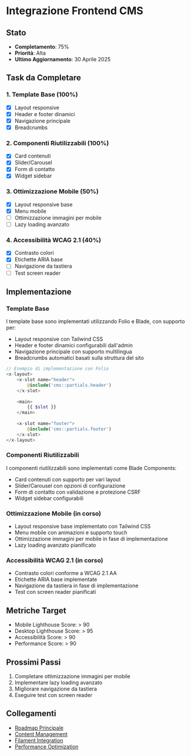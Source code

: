 # Integrazione Frontend CMS

## Stato
- **Completamento**: 75%
- **Priorità**: Alta
- **Ultimo Aggiornamento**: 30 Aprile 2025

## Task da Completare

### 1. Template Base (100%)
- [x] Layout responsive
- [x] Header e footer dinamici
- [x] Navigazione principale
- [x] Breadcrumbs

### 2. Componenti Riutilizzabili (100%)
- [x] Card contenuti
- [x] Slider/Carousel
- [x] Form di contatto
- [x] Widget sidebar

### 3. Ottimizzazione Mobile (50%)
- [x] Layout responsive base
- [x] Menu mobile
- [ ] Ottimizzazione immagini per mobile
- [ ] Lazy loading avanzato

### 4. Accessibilità WCAG 2.1 (40%)
- [x] Contrasto colori
- [x] Etichette ARIA base
- [ ] Navigazione da tastiera
- [ ] Test screen reader

## Implementazione

### Template Base
I template base sono implementati utilizzando Folio e Blade, con supporto per:
- Layout responsive con Tailwind CSS
- Header e footer dinamici configurabili dall'admin
- Navigazione principale con supporto multilingua
- Breadcrumbs automatici basati sulla struttura del sito

```php
// Esempio di implementazione con Folio
<x-layout>
    <x-slot name="header">
        @include('cms::partials.header')
    </x-slot>
    
    <main>
        {{ $slot }}
    </main>
    
    <x-slot name="footer">
        @include('cms::partials.footer')
    </x-slot>
</x-layout>
```

### Componenti Riutilizzabili
I componenti riutilizzabili sono implementati come Blade Components:
- Card contenuti con supporto per vari layout
- Slider/Carousel con opzioni di configurazione
- Form di contatto con validazione e protezione CSRF
- Widget sidebar configurabili

### Ottimizzazione Mobile (in corso)
- Layout responsive base implementato con Tailwind CSS
- Menu mobile con animazioni e supporto touch
- Ottimizzazione immagini per mobile in fase di implementazione
- Lazy loading avanzato pianificato

### Accessibilità WCAG 2.1 (in corso)
- Contrasto colori conforme a WCAG 2.1 AA
- Etichette ARIA base implementate
- Navigazione da tastiera in fase di implementazione
- Test con screen reader pianificati

## Metriche Target
- Mobile Lighthouse Score: > 90
- Desktop Lighthouse Score: > 95
- Accessibilità Score: > 90
- Performance Score: > 90

## Prossimi Passi
1. Completare ottimizzazione immagini per mobile
2. Implementare lazy loading avanzato
3. Migliorare navigazione da tastiera
4. Eseguire test con screen reader

## Collegamenti
- [Roadmap Principale](../../roadmap.md)
- [Content Management](./content-management.md)
- [Filament Integration](./filament-integration.md)
- [Performance Optimization](../performance/optimization.md)
